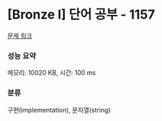 # [Bronze I] 단어 공부 - 1157 

[문제 링크](https://www.acmicpc.net/problem/1157) 

### 성능 요약

메모리: 10020 KB, 시간: 100 ms

### 분류

구현(implementation), 문자열(string)

